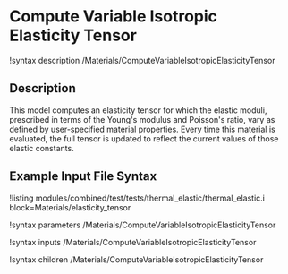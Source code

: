 # Compute Variable Isotropic Elasticity Tensor

!syntax description /Materials/ComputeVariableIsotropicElasticityTensor

## Description

This model computes an elasticity tensor for which the elastic moduli, prescribed in terms of the
Young's modulus and Poisson's ratio, vary as defined by user-specified material properties. Every
time this material is evaluated, the full tensor is updated to reflect the current values of those
elastic constants.

## Example Input File Syntax

!listing modules/combined/test/tests/thermal_elastic/thermal_elastic.i block=Materials/elasticity_tensor

!syntax parameters /Materials/ComputeVariableIsotropicElasticityTensor

!syntax inputs /Materials/ComputeVariableIsotropicElasticityTensor

!syntax children /Materials/ComputeVariableIsotropicElasticityTensor
